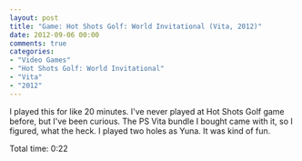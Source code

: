 ```yaml
---
layout: post
title: "Game: Hot Shots Golf: World Invitational (Vita, 2012)"
date: 2012-09-06 00:00
comments: true
categories:
- "Video Games"
- "Hot Shots Golf: World Invitational"
- "Vita"
- "2012"
---
```


I played this for like 20 minutes. I've never played at Hot Shots
Golf game before, but I've been curious. The PS Vita bundle I
bought came with it, so I figured, what the heck. I played two
holes as Yuna. It was kind of fun.

Total time: 0:22
